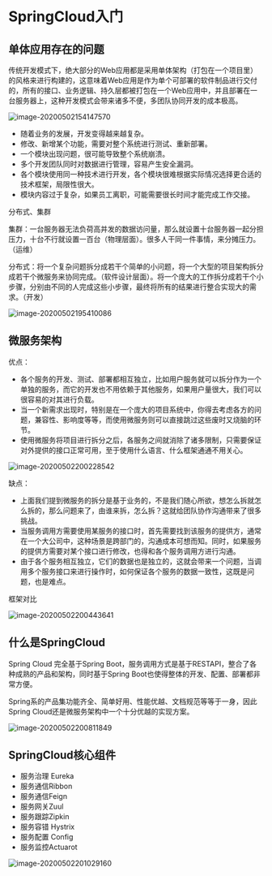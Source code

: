 # SpringCloud入门

##  单体应用存在的问题

传统开发模式下，绝大部分的Web应用都是采用单体架构（打包在一个项目里）的风格来进行构建的，这意味着Web应用是作为单个可部署的软件制品进行交付的，所有的接口、业务逻辑、持久层都被打包在一个Web应用中，并且部署在一台服务器上，这种开发模式会带来诸多不便，多团队协同开发的成本极高。

![image-20200502154147570](https://gitee.com/zero049/MyNoteImages/raw/master/image-20200502154147570.png)

- 随着业务的发展，开发变得越来越复杂。
- 修改、新增某个功能，需要对整个系统进行测试、重新部署。
- 一个模块出现问题，很可能导致整个系统崩溃。
- 多个开发团队同时对数据进行管理，容易产生安全漏洞。
- 各个模块使用同一种技术进行开发，各个模块很难根据实际情况选择更合适的技术框架，局限性很大。
- 模块内容过于复杂，如果员工离职，可能需要很长时间才能完成工作交接。

分布式、集群

集群：一台服务器无法负荷高并发的数据访问量，那么就设置十台服务器一起分担压力，十台不行就设置一百台（物理层面）。很多人干同一件事情，来分摊压力。（运维）

分布式：将一个复杂问题拆分成若干个简单的小问题，将一个大型的项目架构拆分成若干个微服务来协同完成。（软件设计层面）。将一个庞大的工作拆分成若干个小步骤，分别由不同的人完成这些小步骤，最终将所有的结果进行整合实现大的需求。（开发）

![image-20200502195410086](https://gitee.com/zero049/MyNoteImages/raw/master/image-20200502195410086.png)

##  微服务架构

优点：

- 各个服务的开发、测试、部署都相互独立，比如用户服务就可以拆分作为一个单独的服务，而它的开发也不用依赖于其他服务，如果用户量很大，我们可以很容易的对其进行负载。
- 当一个新需求出现时，特别是在一个庞大的项目系统中，你得去考虑各方的问题，兼容性、影响度等等，而使用微服务则可以直接跳过这些废时又烧脑的环节。
- 使用微服务将项目进行拆分之后，各服务之间就消除了诸多限制，只需要保证对外提供的接口正常可用，至于使用什么语言、什么框架通通不用关心。

![image-20200502200228542](https://gitee.com/zero049/MyNoteImages/raw/master/image-20200502200228542.png)

缺点：

- 上面我们提到微服务的拆分是基于业务的，不是我们随心所欲，想怎么拆就怎么拆的，那么问题来了，由谁来拆，怎么拆？这就给团队协作沟通带来了很多挑战。
- 当服务调用方需要使用某服务的接口时，首先需要找到该服务的提供方，通常在一个大公司中，这种场景是跨部门的，沟通成本可想而知。同时，如果服务的提供方需要对某个接口进行修改，也得和各个服务调用方进行沟通。
- 由于各个服务相互独立，它们的数据也是独立的，这就会带来一个问题，当调用多个服务接口来进行操作时，如何保证各个服务的数据一致性，这既是问题，也是难点。

框架对比

![image-20200502200443641](F:\Project\cscode\markdown\java\javaWeb\SpringCloud\pictures\image-20200502200443641.png)



## 什么是SpringCloud

Spring Cloud 完全基于Spring Boot，服务调用方式是基于RESTAPI，整合了各种成熟的产品和架构，同时基于Spring Boot也使得整体的开发、配置、部署都非常方便。

Spring系的产品集功能齐全、简单好用、性能优越、文档规范等等于一身，因此Spring Cloud还是微服务架构中一个十分优越的实现方案。

![image-20200502200811849](https://gitee.com/zero049/MyNoteImages/raw/master/image-20200502200811849.png)



## SpringCloud核心组件

- 服务治理 Eureka
- 服务通信Ribbon
- 服务通信Feign
- 服务网关Zuul
- 服务跟踪Zipkin
- 服务容错 Hystrix
- 服务配置 Config
- 服务监控Actuarot



![image-20200502201029160](https://gitee.com/zero049/MyNoteImages/raw/master/image-20200502201029160.png)



